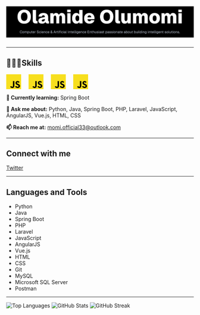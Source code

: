 # ![Banner](/public/image1.png)

---

## 👨🏾‍💻Skills

<div style="display: flex; gap: 20px; align-items: center;">
	<img src="/public/javascript.svg" alt="JavaScript" width="40" height="40" />
	<img src="/public/javascript.svg" alt="JavaScript" width="40" height="40" />
	<img src="/public/javascript.svg" alt="JavaScript" width="40" height="40" />
	<img src="/public/javascript.svg" alt="JavaScript" width="40" height="40" />
	<!-- Add more SVGs by inserting <img src="/public/your-skill.svg" alt="Skill" width="50" height="50" /> -->
</div>

**🌱 Currently learning:** Spring Boot

**💬 Ask me about:** Python, Java, Spring Boot, PHP, Laravel, JavaScript, AngularJS, Vue.js, HTML, CSS

**📫 Reach me at:** momi.official33@outlook.com

---

## Connect with me

[Twitter](https://twitter.com/scientistmomi)

---

## Languages and Tools

- Python
- Java
- Spring Boot
- PHP
- Laravel
- JavaScript
- AngularJS
- Vue.js
- HTML
- CSS
- Git
- MySQL
- Microsoft SQL Server
- Postman

---

![Top Languages](https://github-readme-stats.vercel.app/api/top-langs?username=scientist-momi&show_icons=true&locale=en&layout=compact)
![GitHub Stats](https://github-readme-stats.vercel.app/api?username=scientist-momi&show_icons=true&locale=en)
![GitHub Streak](https://github-readme-streak-stats.herokuapp.com/?user=scientist-momi&)
